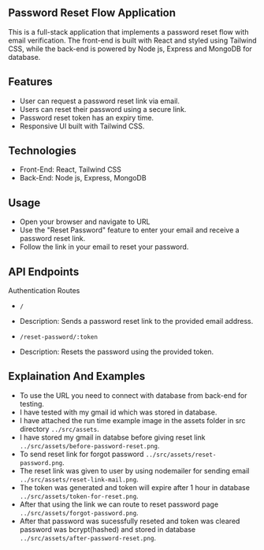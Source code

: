 ## Password Reset Flow Application

This is a full-stack application that implements a password reset flow with email verification. The front-end is built with React and styled using Tailwind CSS, while the back-end is powered by Node js, Express and MongoDB for database.

## Features

- User can request a password reset link via email.
- Users can reset their password using a secure link.
- Password reset token has an expiry time.
- Responsive UI built with Tailwind CSS.

## Technologies

- Front-End: React, Tailwind CSS
- Back-End: Node js, Express, MongoDB

## Usage

- Open your browser and navigate to URL
- Use the "Reset Password" feature to enter your email and receive a password reset link.
- Follow the link in your email to reset your password.

## API Endpoints

Authentication Routes

- `/`
- Description: Sends a password reset link to the provided email address.

- `/reset-password/:token`
- Description: Resets the password using the provided token.

## Explaination And Examples

- To use the URL you need to connect with database from back-end for testing.
- I have tested with my gmail id which was stored in database.
- I have attached the run time example image in the assets folder in src directory `../src/assets`.
- I have stored my gmail in databse before giving reset link `../src/assets/before-password-reset.png`.
- To send reset link for forgot password `../src/assets/reset-password.png`.
- The reset link was given to user by using nodemailer for sending email `../src/assets/reset-link-mail.png`.
- The token was generated and token will expire after 1 hour in database `../src/assets/token-for-reset.png`.
- After that using the link we can route to reset password page `../src/assets/forgot-password.png`.
- After that password was sucessfully reseted and token was cleared password was bcrypt(hashed) and stored in database `../src/assets/after-password-reset.png`.